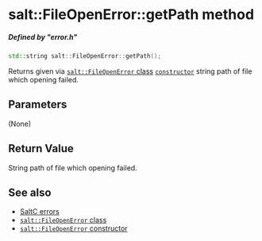 # salt::FileOpenError::getPath method
##### Defined by "error.h" 
```cpp
std::string salt::FileOpenError::getPath();
```
Returns given via [`salt::FileOpenError` class](README.md) [`constructor`](constructor.md) string path of file which opening failed.

## Parameters
(None)

## Return Value
String path of file which opening failed.

## See also
+ [SaltC errors](../README.md)
+ [`salt::FileOpenError` class](README.md)
+ [`salt::FileOpenError` constructor](constructor.md)